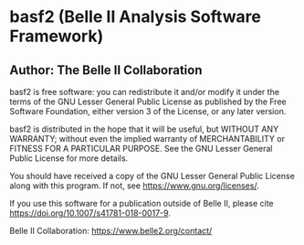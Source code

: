 basf2 (Belle II Analysis Software Framework)
============================================

Author: The Belle II Collaboration
----------------------------------

basf2 is free software: you can redistribute it and/or modify
it under the terms of the GNU Lesser General Public License as published by
the Free Software Foundation, either version 3 of the License, or
any later version.

basf2 is distributed in the hope that it will be useful,
but WITHOUT ANY WARRANTY; without even the implied warranty of
MERCHANTABILITY or FITNESS FOR A PARTICULAR PURPOSE.  See the
GNU Lesser General Public License for more details.

You should have received a copy of the GNU Lesser General Public License
along with this program.  If not, see <https://www.gnu.org/licenses/>.

If you use this software for a publication outside of Belle II,
please cite https://doi.org/10.1007/s41781-018-0017-9.

Belle II Collaboration: https://www.belle2.org/contact/
